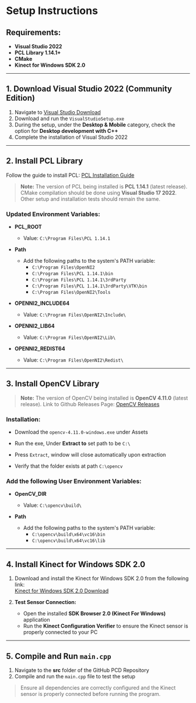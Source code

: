 # Setup Instructions

## Requirements:
- **Visual Studio 2022**
- **PCL Library 1.14.1+**
- **CMake**
- **Kinect for Windows SDK 2.0**

---

## 1. Download Visual Studio 2022 (Community Edition)

1. Navigate to [Visual Studio Download](https://visualstudio.microsoft.com/downloads/)
2. Download and run the `VisualStudioSetup.exe`
3. During the setup, under the **Desktop & Mobile** category, check the option for **Desktop development with C++**
4. Complete the installation of Visual Studio 2022

---

## 2. Install PCL Library

Follow the guide to install PCL: [PCL Installation Guide](https://github.com/PointCloudLibrary/pcl/issues/4462)

> **Note:** The version of PCL being installed is **PCL 1.14.1** (latest release). CMake compilation should be done using **Visual Studio 17 2022**. Other setup and installation tests should remain the same.

### Updated Environment Variables:
- **PCL_ROOT**
  - Value: `C:\Program Files\PCL 1.14.1`

- **Path**
  - Add the following paths to the system's PATH variable:
    - `C:\Program Files\OpenNI2`
    - `C:\Program Files\PCL 1.14.1\bin`
    - `C:\Program Files\PCL 1.14.1\3rdParty`
    - `C:\Program Files\PCL 1.14.1\3rdParty\VTK\bin`
    - `C:\Program Files\OpenNI2\Tools`

- **OPENNI2_INCLUDE64**
  - Value: `C:\Program Files\OpenNI2\Include\`

- **OPENNI2_LIB64**
  - Value: `C:\Program Files\OpenNI2\Lib\`

- **OPENNI2_REDIST64**
  - Value: `C:\Program Files\OpenNI2\Redist\`

---

## 3. Install OpenCV Library

> **Note:** The version of OpenCV being installed is **OpenCV 4.11.0** (latest release).
Link to Github Releases Page: [OpenCV Releases](https://github.com/opencv/opencv/releases)

### Installation:
- Download the `opencv-4.11.0-windows.exe` under Assets

- Run the exe, Under **Extract to** set path to be `C:\`
- Press `Extract`, window will close automatically upon extraction
- Verify that the folder exists at path `C:\opencv`

### Add the following User Environment Variables:
- **OpenCV_DIR**
  - Value: `C:\opencv\build\`

- **Path**
  - Add the following paths to the system's PATH variable:
    - `C:\opencv\build\x64\vc16\bin`
    - `C:\opencv\build\x64\vc16\lib`

---

## 4. Install Kinect for Windows SDK 2.0

1. Download and install the Kinect for Windows SDK 2.0 from the following link:  
   [Kinect for Windows SDK 2.0 Download](https://www.microsoft.com/en-ca/download/details.aspx?id=44561)

2. **Test Sensor Connection:**
   - Open the installed **SDK Browser 2.0 (Kinect For Windows)** application
   - Run the **Kinect Configuration Verifier** to ensure the Kinect sensor is properly connected to your PC

---

## 5. Compile and Run `main.cpp`

1. Navigate to the **src** folder of the GitHub PCD Repository
2. Compile and run the `main.cpp` file to test the setup

> Ensure all dependencies are correctly configured and the Kinect sensor is properly connected before running the program.
